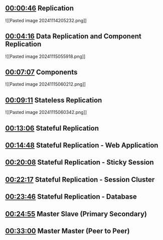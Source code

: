 ## [00:00:46](https://www.youtube.com/watch?v=H-idooje-0g&list=PL_XxuZqN0xVAiu5oODf-SmeXG2Y_RG2pz&index=4&t=46s) Replication

![[Pasted image 20241114205232.png]]


## [00:04:16](https://www.youtube.com/watch?v=H-idooje-0g&list=PL_XxuZqN0xVAiu5oODf-SmeXG2Y_RG2pz&index=4&t=256s) Data Replication and Component Replication
![[Pasted image 20241115055918.png]]

## [00:07:07](https://www.youtube.com/watch?v=H-idooje-0g&list=PL_XxuZqN0xVAiu5oODf-SmeXG2Y_RG2pz&index=4&t=427s) Components
![[Pasted image 20241115060212.png]]

## [00:09:11](https://www.youtube.com/watch?v=H-idooje-0g&list=PL_XxuZqN0xVAiu5oODf-SmeXG2Y_RG2pz&index=4&t=551s) Stateless Replication
![[Pasted image 20241115060342.png]]

## [00:13:06](https://www.youtube.com/watch?v=H-idooje-0g&list=PL_XxuZqN0xVAiu5oODf-SmeXG2Y_RG2pz&index=4&t=786s) Stateful Replication
## [00:14:48](https://www.youtube.com/watch?v=H-idooje-0g&list=PL_XxuZqN0xVAiu5oODf-SmeXG2Y_RG2pz&index=4&t=888s) Stateful Replication - Web Application
## [00:20:08](https://www.youtube.com/watch?v=H-idooje-0g&list=PL_XxuZqN0xVAiu5oODf-SmeXG2Y_RG2pz&index=4&t=1208s) Stateful Replication - Sticky Session
## [00:22:17](https://www.youtube.com/watch?v=H-idooje-0g&list=PL_XxuZqN0xVAiu5oODf-SmeXG2Y_RG2pz&index=4&t=1337s) Stateful Replication - Session Cluster
## [00:23:46](https://www.youtube.com/watch?v=H-idooje-0g&list=PL_XxuZqN0xVAiu5oODf-SmeXG2Y_RG2pz&index=4&t=1426s) Stateful Replication - Database
## [00:24:55](https://www.youtube.com/watch?v=H-idooje-0g&list=PL_XxuZqN0xVAiu5oODf-SmeXG2Y_RG2pz&index=4&t=1495s) Master Slave (Primary Secondary)
## [00:33:00](https://www.youtube.com/watch?v=H-idooje-0g&list=PL_XxuZqN0xVAiu5oODf-SmeXG2Y_RG2pz&index=4&t=1980s) Master Master (Peer to Peer)
